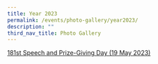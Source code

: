 ```yaml
---
title: Year 2023
permalink: /events/photo-gallery/year2023/
description: ""
third_nav_title: Photo Gallery
---
```

[181st Speech and Prize-Giving Day (19 May 2023)](https://photos.app.goo.gl/B7W1bGvMHW1715t39)